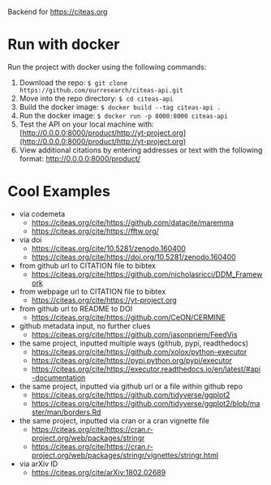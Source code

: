 Backend for https://citeas.org

Run with docker
============

Run the project with docker using the following commands:

1. Download the repo: `$ git clone https://github.com/ourresearch/citeas-api.git`
2. Move into the repo directory: `$ cd citeas-api`
3. Build the docker image: `$ docker build --tag citeas-api .`
4. Run the docker image: `$ docker run -p 8000:8000 citeas-api`
5. Test the API on your local machine with: [http://0.0.0.0:8000/product/http://yt-project.org](http://0.0.0.0:8000/product/http://yt-project.org)
6. View additional citations by entering addresses or text with the following format: http://0.0.0.0:8000/product/<address or keyword>

Cool Examples
=============

- via codemeta
  - https://citeas.org/cite/https://github.com/datacite/maremma
  - https://citeas.org/cite/https://fftw.org/
- via doi
  - https://citeas.org/cite/10.5281/zenodo.160400
  - https://citeas.org/cite/https://doi.org/10.5281/zenodo.160400
- from github url to CITATION file to bibtex
  - https://citeas.org/cite/https://github.com/nicholasricci/DDM_Framework
- from webpage url to CITATION file to bibtex
  - https://citeas.org/cite/https://yt-project.org
- from github url to README to DOI
  - https://citeas.org/cite/https://github.com/CeON/CERMINE
- github metadata input, no further clues
  - https://citeas.org/cite/https://github.com/jasonpriem/FeedVis
- the same project, inputted multiple ways (github, pypi, readthedocs)
  - https://citeas.org/cite/https://github.com/xolox/python-executor
  - https://citeas.org/cite/https://pypi.python.org/pypi/executor
  - https://citeas.org/cite/https://executor.readthedocs.io/en/latest/#api-documentation
- the same project, inputted via github url or a file within github repo
  - https://citeas.org/cite/https://github.com/tidyverse/ggplot2
  - https://citeas.org/cite/https://github.com/tidyverse/ggplot2/blob/master/man/borders.Rd
- the same project, inputted via cran or a cran vignette file 
  - https://citeas.org/cite/https://cran.r-project.org/web/packages/stringr
  - https://citeas.org/cite/https://cran.r-project.org/web/packages/stringr/vignettes/stringr.html
- via arXiv ID
  - https://citeas.org/cite/arXiv:1802.02689